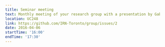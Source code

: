 ```yaml
---
title: Seminar meeting
text: Monthly meeting of your research group with a presentation by Gabriel Menard on "Digital Policy Regimes: an institutional analysis of digital policy as social policy"
location: UC248
link: https://github.com/IRN-Toronto/group/issues/2
date: 2016-04-06
startTime: '16:00'
endTime: '17:30'
---
```

